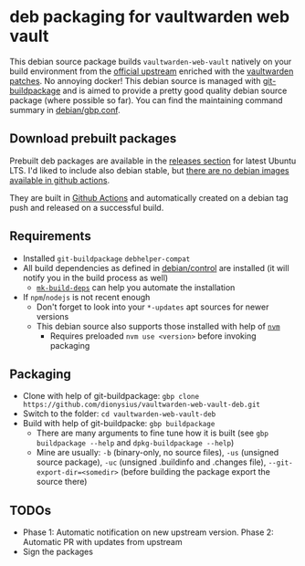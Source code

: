 # deb packaging for vaultwarden web vault

This debian source package builds `vaultwarden-web-vault` natively on your build environment from the [official upstream](https://github.com/bitwarden/clients) enriched with the [vaultwarden patches](https://github.com/dani-garcia/bw_web_builds). No annoying docker! This debian source is managed with [git-buildpackage](https://wiki.debian.org/PackagingWithGit) and is aimed to provide a pretty good quality debian source package (where possible so far). You can find the maintaining command summary in [debian/gbp.conf](debian/gbp.conf).

## Download prebuilt packages

Prebuilt deb packages are available in the [releases section](https://github.com/dionysius/vaultwarden-web-vault-deb/releases) for latest Ubuntu LTS. I'd liked to include also debian stable, but [there are no debian images available in github actions](https://github.com/actions/runner-images).

They are built in [Github Actions](https://github.com/dionysius/vaultwarden-web-vault-deb/actions) and automatically created on a debian tag push and released on a successful build.

## Requirements

- Installed `git-buildpackage` `debhelper-compat`
- All build dependencies as defined in [debian/control](debian/control) are installed (it will notify you in the build process as well)
  - [`mk-build-deps`](https://manpages.debian.org/testing/devscripts/mk-build-deps.1.en.html) can help you automate the installation
- If `npm`/`nodejs` is not recent enough
  - Don't forget to look into your `*-updates` apt sources for newer versions
  - This debian source also supports those installed with help of [`nvm`](https://github.com/nvm-sh/nvm)
    - Requires preloaded `nvm use <version>` before invoking packaging

## Packaging

- Clone with help of git-buildpackage: `gbp clone https://github.com/dionysius/vaultwarden-web-vault-deb.git`
- Switch to the folder: `cd vaultwarden-web-vault-deb`
- Build with help of git-buildpacke: `gbp buildpackage`
  - There are many arguments to fine tune how it is built (see `gbp buildpackage --help` and `dpkg-buildpackage --help`)
  - Mine are usually: `-b` (binary-only, no source files), `-us` (unsigned source package), `-uc` (unsigned .buildinfo and .changes file), `--git-export-dir=<somedir>` (before building the package export the source there)

## TODOs

- Phase 1: Automatic notification on new upstream version. Phase 2: Automatic PR with updates from upstream
- Sign the packages
